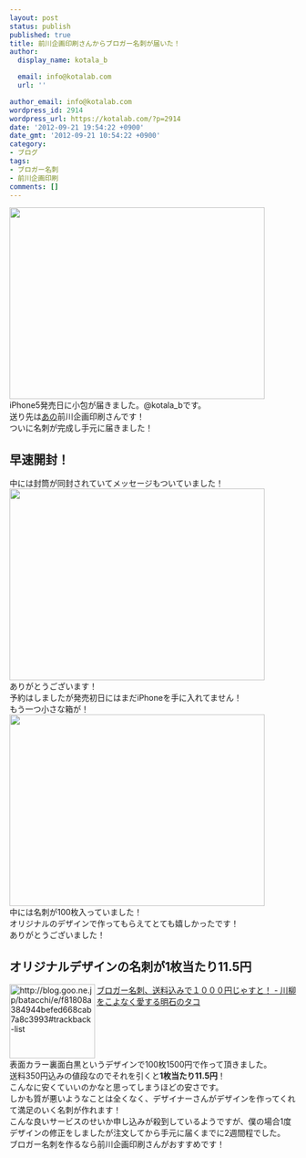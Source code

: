 ```yaml
---
layout: post
status: publish
published: true
title: 前川企画印刷さんからブロガー名刺が届いた！
author:
  display_name: kotala_b

  email: info@kotalab.com
  url: ''

author_email: info@kotalab.com
wordpress_id: 2914
wordpress_url: https://kotalab.com/?p=2914
date: '2012-09-21 19:54:22 +0900'
date_gmt: '2012-09-21 10:54:22 +0900'
category:
- ブログ
tags:
- ブロガー名刺
- 前川企画印刷
comments: []
---
```

<p><a href="https://kotalab.com/wp-content/uploads/blogermeishi_120921_03.jpg" target="_blank"><img src="https://kotalab.com/wp-content/uploads/blogermeishi_120921_03.jpg" alt="" title="blogermeishi_120921_03" width="448" height="336" class="alignnone size-full wp-image-2918" /></a><br />
iPhone5発売日に小包が届きました。@kotala_bです。<br />
送り先は<a href="https://kotalab.com/meishi-maekawa" title="前川企画印刷さんでブロガー名刺を作ってみる！" target="_blank">あの</a>前川企画印刷さんです！<br />
ついに名刺が完成し手元に届きました！<br />
<!--more--></p>
<h2>早速開封！</h2>
<p>中には封筒が同封されていてメッセージもついていました！<br />
<a href="https://kotalab.com/wp-content/uploads/blogermeishi_120921_02.jpg" target="_blank"><img src="https://kotalab.com/wp-content/uploads/blogermeishi_120921_02.jpg" alt="" title="blogermeishi_120921_02" width="448" height="336 class="alignnone size-full wp-image-2917" /></a><br />
ありがとうございます！<br />
予約はしましたが発売初日にはまだiPhoneを手に入れてません！<br />
もう一つ小さな箱が！<br />
<a href="https://kotalab.com/wp-content/uploads/blogermeishi_120921_01.jpg" target="_blank"><img src="https://kotalab.com/wp-content/uploads/blogermeishi_120921_01.jpg" alt="" title="blogermeishi_120921_01" width="448" height="336" class="alignnone size-full wp-image-2916" /></a><br />
中には名刺が100枚入っていました！<br />
オリジナルのデザインで作ってもらえてとても嬉しかったです！<br />
ありがとうございました！</p>
<h2>オリジナルデザインの名刺が1枚当たり11.5円</h2>
<p><a href="http://blog.goo.ne.jp/batacchi/e/f81808a384944befed668cab7a8c3993#trackback-list" target="_blank"><img src="http://capture.heartrails.com/150x130?http://blog.goo.ne.jp/batacchi/e/f81808a384944befed668cab7a8c3993#trackback-list" alt="http://blog.goo.ne.jp/batacchi/e/f81808a384944befed668cab7a8c3993#trackback-list" width="150" height="130" align="left" /></a><a href="http://blog.goo.ne.jp/batacchi/e/f81808a384944befed668cab7a8c3993#trackback-list" target="_blank">ブロガー名刺、送料込みで１０００円じゃすと！ - 川柳をこよなく愛する明石のタコ</a><br style="clear:both;" />表面カラー裏面白黒というデザインで100枚1500円で作って頂きました。<br />
送料350円込みの値段なのでそれを引くと<strong>1枚当たり11.5円</strong>！<br />
こんなに安くていいのかなと思ってしまうほどの安さです。<br />
しかも質が悪いようなことは全くなく、デザイナーさんがデザインを作ってくれて満足のいく名刺が作れます！<br />
こんな良いサービスのせいか申し込みが殺到しているようですが、僕の場合1度デザインの修正をしましたが注文してから手元に届くまでに2週間程でした。<br />
ブロガー名刺を作るなら前川企画印刷さんがおすすめです！</p>
